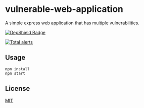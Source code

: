 # vulnerable-web-application
A simple express web application that has multiple vulnerabilities.

[![DepShield Badge](https://depshield.sonatype.org/badges/psmorrow/vulnerable-web-application/depshield.svg)](https://depshield.github.io)

[![Total alerts](https://img.shields.io/lgtm/alerts/g/psmorrow/vulnerable-web-application.svg?logo=lgtm&logoWidth=18)](https://lgtm.com/projects/g/psmorrow/vulnerable-web-application/alerts/)

## Usage

```
npm install
npm start
```

## License
[MIT](LICENSE)
